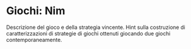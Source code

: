 # Giochi: Nim

Descrizione del gioco e della strategia vincente. Hint sulla costruzione di caratterizzazioni di strategie di giochi ottenuti giocando due giochi contemporaneamente.
